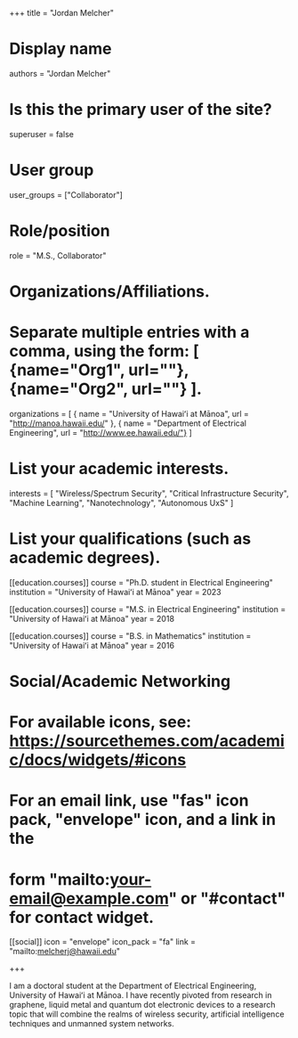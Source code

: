 +++
title = "Jordan Melcher"

# Display name
authors = "Jordan Melcher"

# Is this the primary user of the site?
superuser = false

# User group
user_groups = ["Collaborator"]

# Role/position
role = "M.S., Collaborator"

# Organizations/Affiliations.
# Separate multiple entries with a comma, using the form: [ {name="Org1", url=""}, {name="Org2", url=""} ].
organizations = [ { name = "University of Hawaiʻi at Mānoa", url = "http://manoa.hawaii.edu/" }, { name = "Department of Electrical Engineering", url = "http://www.ee.hawaii.edu/"} ]

# List your academic interests.
interests = [ "Wireless/Spectrum Security", "Critical Infrastructure Security", "Machine Learning", "Nanotechnology", "Autonomous UxS"  ]

# List your qualifications (such as academic degrees).
[[education.courses]] 
  course = "Ph.D. student in Electrical Engineering" 
  institution = "University of Hawaiʻi at Mānoa" 
  year = 2023

[[education.courses]] 
  course = "M.S. in Electrical Engineering" 
  institution = "University of Hawaiʻi at Mānoa"
  year = 2018

[[education.courses]] 
  course = "B.S. in Mathematics"
  institution = "University of Hawaiʻi at Mānoa"
  year = 2016

# Social/Academic Networking
# For available icons, see: https://sourcethemes.com/academic/docs/widgets/#icons
# For an email link, use "fas" icon pack, "envelope" icon, and a link in the
# form "mailto:your-email@example.com" or "#contact" for contact widget.

[[social]] 
  icon = "envelope" 
  icon_pack = "fa" 
  link = "mailto:melcherj@hawaii.edu"

+++

I am a doctoral student at the Department of Electrical Engineering, University of Hawaiʻi at Mānoa. I have recently pivoted from research in graphene, liquid metal and quantum dot electronic devices to a research topic that will combine the realms of wireless security, artificial intelligence techniques and unmanned system networks.
